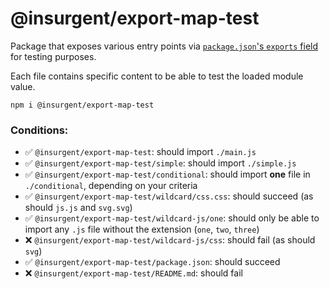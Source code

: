 # @insurgent/export-map-test

Package that exposes various entry points via [`package.json`'s `exports` field](https://nodejs.org/api/packages.html#packages_package_entry_points) for testing purposes.

Each file contains specific content to be able to test the loaded module value.

```shell
npm i @insurgent/export-map-test
```

### Conditions:

- ✅ `@insurgent/export-map-test`: should import `./main.js`
- ✅ `@insurgent/export-map-test/simple`: should import `./simple.js`
- ✅ `@insurgent/export-map-test/conditional`: should import **one** file in `./conditional`, depending on your criteria
- ✅ `@insurgent/export-map-test/wildcard/css.css`: should succeed (as should `js.js` and `svg.svg`)
- ✅ `@insurgent/export-map-test/wildcard-js/one`: should only be able to import any `.js` file without the extension (`one`, `two`, `three`)
- ❌ `@insurgent/export-map-test/wildcard-js/css`: should fail (as should `svg`)
- ✅ `@insurgent/export-map-test/package.json`: should succeed
- ❌ `@insurgent/export-map-test/README.md`: should fail
